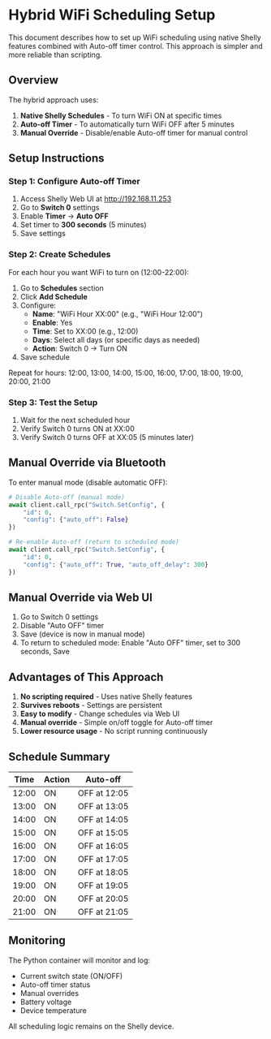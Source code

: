 # Hybrid WiFi Scheduling Setup

This document describes how to set up WiFi scheduling using native Shelly features combined with Auto-off timer control. This approach is simpler and more reliable than scripting.

## Overview

The hybrid approach uses:
1. **Native Shelly Schedules** - To turn WiFi ON at specific times
2. **Auto-off Timer** - To automatically turn WiFi OFF after 5 minutes
3. **Manual Override** - Disable/enable Auto-off timer for manual control

## Setup Instructions

### Step 1: Configure Auto-off Timer

1. Access Shelly Web UI at http://192.168.11.253
2. Go to **Switch 0** settings
3. Enable **Timer** → **Auto OFF**
4. Set timer to **300 seconds** (5 minutes)
5. Save settings

### Step 2: Create Schedules

For each hour you want WiFi to turn on (12:00-22:00):

1. Go to **Schedules** section
2. Click **Add Schedule**
3. Configure:
   - **Name**: "WiFi Hour XX:00" (e.g., "WiFi Hour 12:00")
   - **Enable**: Yes
   - **Time**: Set to XX:00 (e.g., 12:00)
   - **Days**: Select all days (or specific days as needed)
   - **Action**: Switch 0 → Turn ON
4. Save schedule

Repeat for hours: 12:00, 13:00, 14:00, 15:00, 16:00, 17:00, 18:00, 19:00, 20:00, 21:00

### Step 3: Test the Setup

1. Wait for the next scheduled hour
2. Verify Switch 0 turns ON at XX:00
3. Verify Switch 0 turns OFF at XX:05 (5 minutes later)

## Manual Override via Bluetooth

To enter manual mode (disable automatic OFF):

```python
# Disable Auto-off (manual mode)
await client.call_rpc("Switch.SetConfig", {
    "id": 0,
    "config": {"auto_off": False}
})

# Re-enable Auto-off (return to scheduled mode)
await client.call_rpc("Switch.SetConfig", {
    "id": 0,
    "config": {"auto_off": True, "auto_off_delay": 300}
})
```

## Manual Override via Web UI

1. Go to Switch 0 settings
2. Disable "Auto OFF" timer
3. Save (device is now in manual mode)
4. To return to scheduled mode: Enable "Auto OFF" timer, set to 300 seconds, Save

## Advantages of This Approach

1. **No scripting required** - Uses native Shelly features
2. **Survives reboots** - Settings are persistent
3. **Easy to modify** - Change schedules via Web UI
4. **Manual override** - Simple on/off toggle for Auto-off timer
5. **Lower resource usage** - No script running continuously

## Schedule Summary

| Time  | Action | Auto-off |
|-------|--------|----------|
| 12:00 | ON     | OFF at 12:05 |
| 13:00 | ON     | OFF at 13:05 |
| 14:00 | ON     | OFF at 14:05 |
| 15:00 | ON     | OFF at 15:05 |
| 16:00 | ON     | OFF at 16:05 |
| 17:00 | ON     | OFF at 17:05 |
| 18:00 | ON     | OFF at 18:05 |
| 19:00 | ON     | OFF at 19:05 |
| 20:00 | ON     | OFF at 20:05 |
| 21:00 | ON     | OFF at 21:05 |

## Monitoring

The Python container will monitor and log:
- Current switch state (ON/OFF)
- Auto-off timer status
- Manual overrides
- Battery voltage
- Device temperature

All scheduling logic remains on the Shelly device. 
